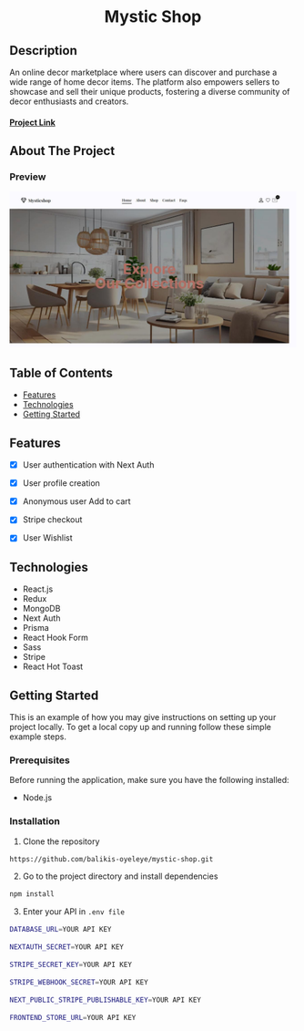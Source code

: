<p align="center">
  <h1 align="center">
    Mystic Shop 
  </h1>
</p>

## Description

An online decor marketplace where users can discover and purchase a wide range of home decor items. The platform also empowers sellers to showcase and sell their unique products, fostering a diverse community of decor enthusiasts and creators.

#### [Project Link](https://mystic-shop.vercel.app/)

## About The Project

### Preview

![preview](public/site-img.jpg)

## Table of Contents

- [Features](#features)
- [Technologies](#technologies)
- [Getting Started](#getting-started)

## Features

- [x] User authentication with Next Auth
- [x] User profile creation 
- [x] Anonymous user Add to cart
- [x] Stripe checkout
- [x] User Wishlist   


## Technologies

- React.js
- Redux
- MongoDB
- Next Auth
- Prisma
- React Hook Form
- Sass
- Stripe
- React Hot Toast

## Getting Started

This is an example of how you may give instructions on setting up your project locally.
To get a local copy up and running follow these simple example steps.

### Prerequisites

Before running the application, make sure you have the following installed:

- Node.js

### Installation

1. Clone the repository

```bash
https://github.com/balikis-oyeleye/mystic-shop.git
```
2. Go to the project directory and install dependencies 

```bash
npm install
```

3. Enter your API in `.env file`
```bash
DATABASE_URL=YOUR API KEY
```
```bash
NEXTAUTH_SECRET=YOUR API KEY
```
```bash
STRIPE_SECRET_KEY=YOUR API KEY
```
```bash
STRIPE_WEBHOOK_SECRET=YOUR API KEY
```
```bash
NEXT_PUBLIC_STRIPE_PUBLISHABLE_KEY=YOUR API KEY
```
```bash
FRONTEND_STORE_URL=YOUR API KEY
```



